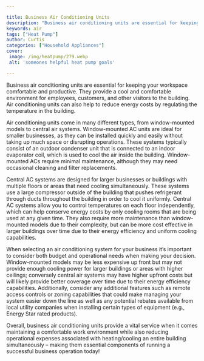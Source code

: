 ```yaml
---

title: Business Air Conditioning Units
description: "Business air conditioning units are essential for keeping your workspace comfortable and productive. They provide a cool and comfo...you wont regret reading on"
keywords: air
tags: ["Heat Pump"]
author: Curtis
categories: ["Household Appliances"]
cover: 
 image: /img/heatpump/279.webp
 alt: 'someones helpful heat pump goals'

---
```


Business air conditioning units are essential for keeping your workspace comfortable and productive. They provide a cool and comfortable environment for employees, customers, and other visitors to the building. Air conditioning units can also help to reduce energy costs by regulating the temperature in the building.

Air conditioning units come in many different types, from window-mounted models to central air systems. Window-mounted AC units are ideal for smaller businesses, as they can be installed quickly and easily without taking up much space or disrupting operations. These systems typically consist of an outdoor condenser unit that is connected to an indoor evaporator coil, which is used to cool the air inside the building. Window-mounted ACs require minimal maintenance, although they may need occasional cleaning and filter replacements.

Central AC systems are designed for larger businesses or buildings with multiple floors or areas that need cooling simultaneously. These systems use a large compressor outside of the building that pushes refrigerant through ducts throughout the building in order to cool it uniformly. Central AC systems allow you to control temperatures on each floor independently, which can help conserve energy costs by only cooling rooms that are being used at any given time. They also require more maintenance than window-mounted models due to their complexity, but can be more cost effective in larger buildings over time due to their energy efficiency and uniform cooling capabilities. 

When selecting an air conditioning system for your business it’s important to consider both budget and operational needs when making your decision. Window-mounted models may be less expensive up front but may not provide enough cooling power for larger buildings or areas with higher ceilings; conversely central air systems may have higher upfront costs but will likely provide better coverage over time due to their energy efficiency capabilities. Additionally, consider any additional features such as remote access controls or zoning capabilities that could make managing your system easier down the line as well as any potential rebates available from local utility companies when installing certain types of equipment (e.g., Energy Star rated products). 

Overall, business air conditioning units provide a vital service when it comes maintaining a comfortable work environment while also reducing operational expenses associated with heating/cooling an entire building simultaneously – making them essential components of running a successful business operation today!
